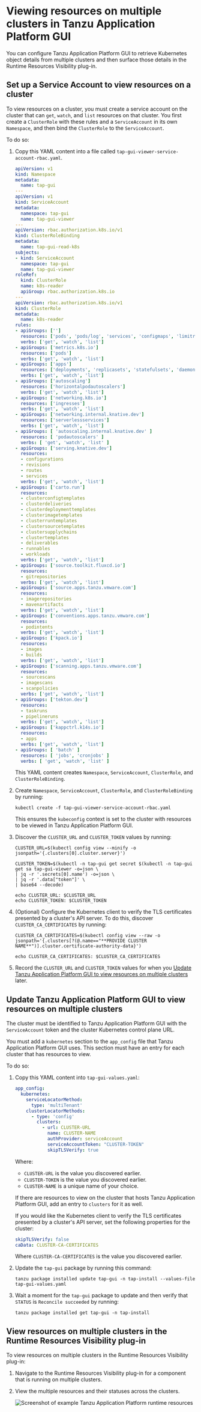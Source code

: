 # Viewing resources on multiple clusters in Tanzu Application Platform GUI

You can configure Tanzu Application Platform GUI to retrieve Kubernetes object details from multiple
clusters and then surface those details in the Runtime Resources Visibility plug-in.

## <a id="set-up-service-account"></a> Set up a Service Account to view resources on a cluster

To view resources on a cluster, you must create a service account on the cluster that can
`get`, `watch`, and `list` resources on that cluster.
You first create a `ClusterRole` with these rules and a `ServiceAccount` in its own `Namespace`, and
then bind the `ClusterRole` to the `ServiceAccount`.

To do so:

1. Copy this YAML content into a file called `tap-gui-viewer-service-account-rbac.yaml`.

    ```yaml
    apiVersion: v1
    kind: Namespace
    metadata:
      name: tap-gui
    ---
    apiVersion: v1
    kind: ServiceAccount
    metadata:
      namespace: tap-gui
      name: tap-gui-viewer
    ---
    apiVersion: rbac.authorization.k8s.io/v1
    kind: ClusterRoleBinding
    metadata:
      name: tap-gui-read-k8s
    subjects:
    - kind: ServiceAccount
      namespace: tap-gui
      name: tap-gui-viewer
    roleRef:
      kind: ClusterRole
      name: k8s-reader
      apiGroup: rbac.authorization.k8s.io
    ---
    apiVersion: rbac.authorization.k8s.io/v1
    kind: ClusterRole
    metadata:
      name: k8s-reader
    rules:
    - apiGroups: ['']
      resources: ['pods', 'pods/log', 'services', 'configmaps', 'limitranges']
      verbs: ['get', 'watch', 'list']
    - apiGroups: ['metrics.k8s.io']
      resources: ['pods']
      verbs: ['get', 'watch', 'list']
    - apiGroups: ['apps']
      resources: ['deployments', 'replicasets', 'statefulsets', 'daemonsets']
      verbs: ['get', 'watch', 'list']
    - apiGroups: ['autoscaling']
      resources: ['horizontalpodautoscalers']
      verbs: ['get', 'watch', 'list']
    - apiGroups: ['networking.k8s.io']
      resources: ['ingresses']
      verbs: ['get', 'watch', 'list']
    - apiGroups: ['networking.internal.knative.dev']
      resources: ['serverlessservices']
      verbs: ['get', 'watch', 'list']
    - apiGroups: [ 'autoscaling.internal.knative.dev' ]
      resources: [ 'podautoscalers' ]
      verbs: [ 'get', 'watch', 'list' ]
    - apiGroups: ['serving.knative.dev']
      resources:
      - configurations
      - revisions
      - routes
      - services
      verbs: ['get', 'watch', 'list']
    - apiGroups: ['carto.run']
      resources:
      - clusterconfigtemplates
      - clusterdeliveries
      - clusterdeploymenttemplates
      - clusterimagetemplates
      - clusterruntemplates
      - clustersourcetemplates
      - clustersupplychains
      - clustertemplates
      - deliverables
      - runnables
      - workloads
      verbs: ['get', 'watch', 'list']
    - apiGroups: ['source.toolkit.fluxcd.io']
      resources:
      - gitrepositories
      verbs: ['get', 'watch', 'list']
    - apiGroups: ['source.apps.tanzu.vmware.com']
      resources:
      - imagerepositories
      - mavenartifacts
      verbs: ['get', 'watch', 'list']
    - apiGroups: ['conventions.apps.tanzu.vmware.com']
      resources:
      - podintents
      verbs: ['get', 'watch', 'list']
    - apiGroups: ['kpack.io']
      resources:
      - images
      - builds
      verbs: ['get', 'watch', 'list']
    - apiGroups: ['scanning.apps.tanzu.vmware.com']
      resources:
      - sourcescans
      - imagescans
      - scanpolicies
      verbs: ['get', 'watch', 'list']
    - apiGroups: ['tekton.dev']
      resources:
      - taskruns
      - pipelineruns
      verbs: ['get', 'watch', 'list']
    - apiGroups: ['kappctrl.k14s.io']
      resources:
      - apps
      verbs: ['get', 'watch', 'list']
    - apiGroups: [ 'batch' ]
      resources: [ 'jobs', 'cronjobs' ]
      verbs: [ 'get', 'watch', 'list' ]
    ```

    This YAML content creates `Namespace`, `ServiceAccount`, `ClusterRole`, and `ClusterRoleBinding`.

1. Create `Namespace`, `ServiceAccount`, `ClusterRole`, and `ClusterRoleBinding` by running:

    ```console
    kubectl create -f tap-gui-viewer-service-account-rbac.yaml
    ```

    This ensures the `kubeconfig` context is set to the cluster with resources to be viewed in
    Tanzu Application Platform GUI.

1. Discover the `CLUSTER_URL` and `CLUSTER_TOKEN` values by running:

    ```console
    CLUSTER_URL=$(kubectl config view --minify -o jsonpath='{.clusters[0].cluster.server}')

    CLUSTER_TOKEN=$(kubectl -n tap-gui get secret $(kubectl -n tap-gui get sa tap-gui-viewer -o=json \
    | jq -r '.secrets[0].name') -o=json \
    | jq -r '.data["token"]' \
    | base64 --decode)

    echo CLUSTER_URL: $CLUSTER_URL
    echo CLUSTER_TOKEN: $CLUSTER_TOKEN
    ```

1. (Optional) Configure the Kubernetes client to verify the TLS certificates presented by a cluster's
API server. To do this, discover `CLUSTER_CA_CERTIFICATES` by running:

    ```console
    CLUSTER_CA_CERTIFICATES=$(kubectl config view --raw -o jsonpath='{.clusters[?(@.name=="**PROVIDE CLUSTER NAME**")].cluster.certificate-authority-data}')

    echo CLUSTER_CA_CERTIFICATES: $CLUSTER_CA_CERTIFICATES
    ```

1. Record the `CLUSTER_URL` and `CLUSTER_TOKEN` values for when you
[Update Tanzu Application Platform GUI to view resources on multiple clusters](#update-tap-gui) later.

## <a id="update-tap-gui"></a> Update Tanzu Application Platform GUI to view resources on multiple clusters

The cluster must be identified to Tanzu Application Platform GUI with the `ServiceAccount` token
and the cluster Kubernetes control plane URL.

You must add a `kubernetes` section to the `app_config` file that Tanzu Application Platform GUI uses.
This section must have an entry for each cluster that has resources to view.

To do so:

1. Copy this YAML content into `tap-gui-values.yaml`:

    ```yaml
    app_config:
      kubernetes:
        serviceLocatorMethod:
          type: 'multiTenant'
        clusterLocatorMethods:
          - type: 'config'
            clusters:
              - url: CLUSTER-URL
                name: CLUSTER-NAME
                authProvider: serviceAccount
                serviceAccountToken: "CLUSTER-TOKEN"
                skipTLSVerify: true
    ```

    Where:

    - `CLUSTER-URL` is the value you discovered earlier.
    - `CLUSTER-TOKEN` is the value you discovered earlier.
    - `CLUSTER-NAME` is a unique name of your choice.

    If there are resources to view on the cluster that hosts Tanzu Application Platform GUI, add an
    entry to `clusters` for it as well.

    If you would like the Kubernetes client to verify the TLS certificates presented by a cluster's
    API server, set the following properties for the cluster:

    ```yaml
    skipTLSVerify: false
    caData: CLUSTER-CA-CERTIFICATES
    ```

    Where `CLUSTER-CA-CERTIFICATES` is the value you discovered earlier.

1. Update the `tap-gui` package by running this command:

    ```console
    tanzu package installed update tap-gui -n tap-install --values-file tap-gui-values.yaml
    ```

1. Wait a moment for the `tap-gui` package to update and then verify that `STATUS` is
`Reconcile succeeded` by running:

    ```console
    tanzu package installed get tap-gui -n tap-install
    ```


## <a id="runtime-resrc-plug-in"></a> View resources on multiple clusters in the Runtime Resources Visibility plug-in

To view resources on multiple clusters in the Runtime Resources Visibility plug-in:

1. Navigate to the Runtime Resources Visibility plug-in for a component that is running on multiple
clusters.

1. View the multiple resources and their statuses across the clusters.

    ![Screenshot of example Tanzu Application Platform runtime resources](images/tap-gui-multiple-clusters.png)
